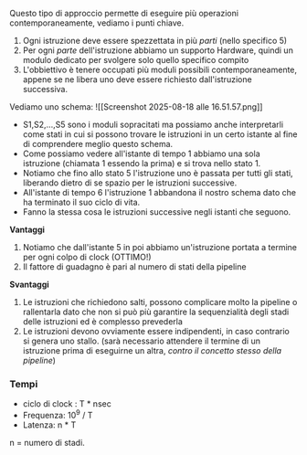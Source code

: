 
Questo tipo di approccio permette di eseguire più operazioni contemporaneamente, vediamo i punti chiave.
1. Ogni istruzione deve essere spezzettata in più *parti* (nello specifico 5)
2. Per ogni  *parte* dell'istruzione abbiamo un supporto Hardware, quindi un modulo dedicato per svolgere solo quello specifico compito 
3. L'obbiettivo è tenere occupati più moduli possibili contemporaneamente, appene se ne libera uno deve essere richiesto dall'istruzione successiva.

Vediamo uno schema:
![[Screenshot 2025-08-18 alle 16.51.57.png]]
- S1,S2,...,S5 sono i moduli sopracitati ma possiamo anche interpretarli come stati in cui si possono trovare le istruzioni in un certo istante al fine di comprendere meglio questo schema.
- Come possiamo vedere all'istante di tempo 1 abbiamo una sola istruzione (chiamata 1 essendo la prima) e si trova nello stato 1.
- Notiamo che fino allo stato 5 l'istruzione uno è passata per tutti gli stati, liberando dietro di se spazio per le istruzioni successive.
- All'istante di tempo 6 l'istruzione 1 abbandona il nostro schema dato che ha terminato il suo ciclo di vita.
- Fanno la stessa cosa le istruzioni successive negli istanti che seguono.

**Vantaggi**
1. Notiamo che dall'istante 5 in poi abbiamo un'istruzione portata a termine per ogni colpo di clock (OTTIMO!)
2. Il fattore di guadagno è pari al numero di stati della pipeline

**Svantaggi**
1. Le istruzioni che richiedono salti, possono complicare molto la pipeline o rallentarla dato che non si può più garantire la sequenzialità degli stadi delle istruzioni ed è complesso prevederla
2. Le istruzioni devono ovviamente essere indipendenti, in caso contrario si genera uno stallo. (sarà necessario attendere il termine di un istruzione prima di eseguirne un altra, *contro il concetto stesso della pipeline*)

### Tempi
- ciclo di clock : T \* nsec
- Frequenza: 10<sup>9</sup> / T
- Latenza: n \* T

n = numero di stadi.